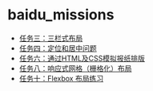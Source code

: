 # baidu_missions
<html>
<head>
	<meta charset="UTF-8">
	<title>baidu-missions</title>
</head>
<body>
	<div>
		<ul>
			<li><a href="">任务三：三栏式布局</a></li>
			<li><a href="">任务四：定位和居中问题</a></li>
			<li><a href="">任务六：通过HTML及CSS模拟报纸排版</a></li>
			<li><a href="">任务八：响应式网格（栅格化）布局</a></li>
			<li><a href="">任务十：Flexbox 布局练习</a></li>
		</ul>
	</div>
</body>
</html>